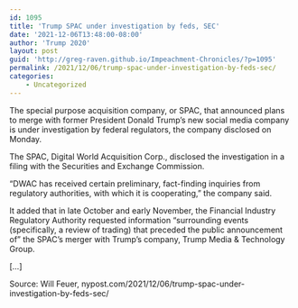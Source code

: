 ```yaml
---
id: 1095
title: 'Trump SPAC under investigation by feds, SEC'
date: '2021-12-06T13:48:00-08:00'
author: 'Trump 2020'
layout: post
guid: 'http://greg-raven.github.io/Impeachment-Chronicles/?p=1095'
permalink: /2021/12/06/trump-spac-under-investigation-by-feds-sec/
categories:
    - Uncategorized
---
```


The special purpose acquisition company, or SPAC, that announced plans to merge with former President Donald Trump’s new social media company is under investigation by federal regulators, the company disclosed on Monday.

The SPAC, Digital World Acquisition Corp., disclosed the investigation in a filing with the Securities and Exchange Commission.

“DWAC has received certain preliminary, fact-finding inquiries from regulatory authorities, with which it is cooperating,” the company said.

It added that in late October and early November, the Financial Industry Regulatory Authority requested information “surrounding events (specifically, a review of trading) that preceded the public announcement of” the SPAC’s merger with Trump’s company, Trump Media &amp; Technology Group.

\[…\]

Source: Will Feuer, nypost.com/2021/12/06/trump-spac-under-investigation-by-feds-sec/
